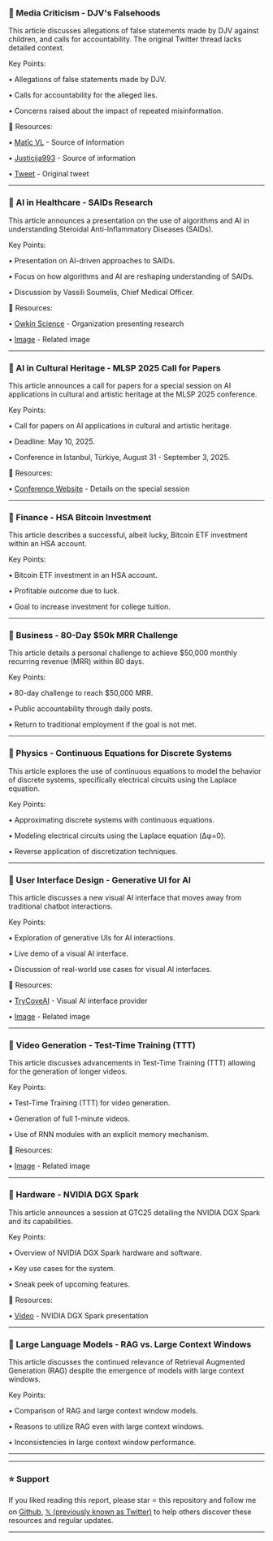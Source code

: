 ### 🤖 Media Criticism - DJV's Falsehoods

This article discusses allegations of false statements made by DJV against children,  and calls for accountability.  The original Twitter thread lacks detailed context.


Key Points:

• Allegations of false statements made by DJV.

• Calls for accountability for the alleged lies.

• Concerns raised about the impact of repeated misinformation.


🔗 Resources:

• [Matīc VL](https://x.com/maticvl) - Source of information

• [Justicija993](https://x.com/Justicija993) - Source of information

• [Tweet](https://x.com/Justicija993/status/1909280866318024917) - Original tweet


---
### 🤖 AI in Healthcare -  SAIDs Research

This article announces a presentation on the use of algorithms and AI in understanding Steroidal Anti-Inflammatory Diseases (SAIDs).


Key Points:

•  Presentation on AI-driven approaches to SAIDs.

• Focus on how algorithms and AI are reshaping understanding of SAIDs.

•  Discussion by Vassili Soumelis, Chief Medical Officer.



🔗 Resources:

• [Owkin Science](https://x.com/OwkinScience) - Organization presenting research

• [Image](https://pbs.twimg.com/media/GoAtIrtWEAAQz_p?format=jpg&name=small) - Related image


---
### 🤖 AI in Cultural Heritage - MLSP 2025 Call for Papers

This article announces a call for papers for a special session on AI applications in cultural and artistic heritage at the MLSP 2025 conference.


Key Points:

• Call for papers on AI applications in cultural and artistic heritage.

• Deadline: May 10, 2025.

• Conference in Istanbul, Türkiye, August 31 - September 3, 2025.



🔗 Resources:

• [Conference Website](https://ai-cah2025.github.io/main/) - Details on the special session

---
### 🚀 Finance -  HSA Bitcoin Investment

This article describes a successful, albeit lucky, Bitcoin ETF investment within an HSA account.


Key Points:

•  Bitcoin ETF investment in an HSA account.

• Profitable outcome due to luck.

•  Goal to increase investment for college tuition.



---
### 🚀 Business - 80-Day $50k MRR Challenge

This article details a personal challenge to achieve $50,000 monthly recurring revenue (MRR) within 80 days.


Key Points:

•  80-day challenge to reach $50,000 MRR.

• Public accountability through daily posts.

•  Return to traditional employment if the goal is not met.


---
### 🤖 Physics - Continuous Equations for Discrete Systems

This article explores the use of continuous equations to model the behavior of discrete systems, specifically electrical circuits using the Laplace equation.


Key Points:

•  Approximating discrete systems with continuous equations.

•  Modeling electrical circuits using the Laplace equation (Δφ=0).

•  Reverse application of discretization techniques.



---
### 🤖 User Interface Design - Generative UI for AI

This article discusses a new visual AI interface that moves away from traditional chatbot interactions.


Key Points:

•  Exploration of generative UIs for AI interactions.

•  Live demo of a visual AI interface.

•  Discussion of real-world use cases for visual AI interfaces.



🔗 Resources:

• [TryCoveAI](https://x.com/TryCoveAI) -  Visual AI interface provider

• [Image](https://pbs.twimg.com/amplify_video_thumb/1908873978816720896/img/uMikUHXYS7CrZN9I.jpg) - Related image


---
### 🤖  Video Generation - Test-Time Training (TTT)

This article discusses advancements in Test-Time Training (TTT) allowing for the generation of longer videos.


Key Points:

•  Test-Time Training (TTT) for video generation.

•  Generation of full 1-minute videos.

•  Use of RNN modules with an explicit memory mechanism.



🔗 Resources:

• [Image](https://pbs.twimg.com/ext_tw_video_thumb/1909314489683689472/pu/img/4yKYyDWPTX5xcd-7.jpg) - Related image


---
### 🚀 Hardware - NVIDIA DGX Spark

This article announces a session at GTC25 detailing the NVIDIA DGX Spark and its capabilities.


Key Points:

•  Overview of NVIDIA DGX Spark hardware and software.

•  Key use cases for the system.

•  Sneak peek of upcoming features.



🔗 Resources:

• [Video](https://youtu.be/S_k69qXQ9w8) -  NVIDIA DGX Spark presentation


---
### 🤖 Large Language Models - RAG vs. Large Context Windows

This article discusses the continued relevance of Retrieval Augmented Generation (RAG) despite the emergence of models with large context windows.


Key Points:

•  Comparison of RAG and large context window models.

•  Reasons to utilize RAG even with large context windows.

•  Inconsistencies in large context window performance.



---


---

### ⭐️ Support

If you liked reading this report, please star ⭐️ this repository and follow me on [Github](https://github.com/Drix10), [𝕏 (previously known as Twitter)](https://x.com/DRIX_10_) to help others discover these resources and regular updates.

---